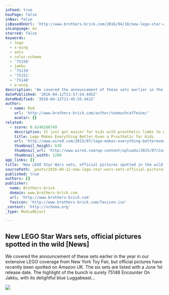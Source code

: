 ```yaml
---
inFeed: true
hasPage: false
inNav: false
isBasedOnUrl: 'http://www.brothers-brick.com/2016/04/10/new-lego-star-wars-sets-official-pictures-spotted-in-the-wild-news/'
inLanguage: en
starred: false
keywords:
  - lego
  - x-wing
  - sets
  - color-scheme
  - '75150'
  - jakku
  - '75139'
  - '75151'
  - '75148'
  - a-wing
description: 'We covered the announcement of these sets earlier in the year in our extensive LEGO coverage from New York Toy Fair, but official pictures have recently been spotted on Amazon UK. The six sets are listed with a June 1st release date. The highlight of the bunch is surely 75148 Encounter On Jakku, with its delightful blue Luggabeast...'
datePublished: '2016-04-12T11:57:54.445Z'
dateModified: '2016-04-12T11:45:55.441Z'
author:
  - name: Rod
    url: 'http://www.brothers-brick.com/author/toomuchcaffeine/'
    avatar: {}
related:
  - score: 0.6246268749
    description: It just got easier for kids with prosthetic limbs to go fully bionic-with a little help from Lego. A new prosthetic arm dubbed Iko can be endlessly customized with Lego pieces so that kids can make it whatever they want it to be. The field of prosthetics has seen significant advances in recent years.
    title: Lego Makes Everything Better-Even a Prosthetic for Kids
    url: 'http://www.wired.com/2015/07/lego-makes-everything-bettereven-prosthetic-kids/'
    thumbnail_height: 630
    thumbnail_url: 'http://www.wired.com/wp-content/uploads/2015/07/Carlos-Arturo_Torres_Final-Result_4-1200x630-e1438036622251.jpg'
    thumbnail_width: 1200
app_links: []
title: 'New LEGO Star Wars sets, official pictures spotted in the wild [News]'
sourcePath: _posts/2016-04-12-new-lego-star-wars-sets-official-pictures-spotted-in-the-wi.md
published: true
authors: []
publisher:
  name: Brothers-brick
  domain: www.brothers-brick.com
  url: 'http://www.brothers-brick.com'
  favicon: 'http://www.brothers-brick.com/favicon.ico'
_context: 'http://schema.org'
_type: MediaObject

---
```

<article style=""><h1>New LEGO Star Wars sets, official pictures spotted in the wild [News]</h1><p>We covered the announcement of these sets earlier in the year in our extensive LEGO coverage from New York Toy Fair, but official pictures have recently been spotted on Amazon UK. The six sets are listed with a June 1st release date. The highlight of the bunch is surely 75148 Encounter On Jakku, with its delightful blue Luggabeast...</p><img src="http://i0.wp.com/farm2.staticflickr.com/1625/26073367000_ea0d6f551d_z.jpg?resize=625%2C469&amp;ssl=1" /></article>